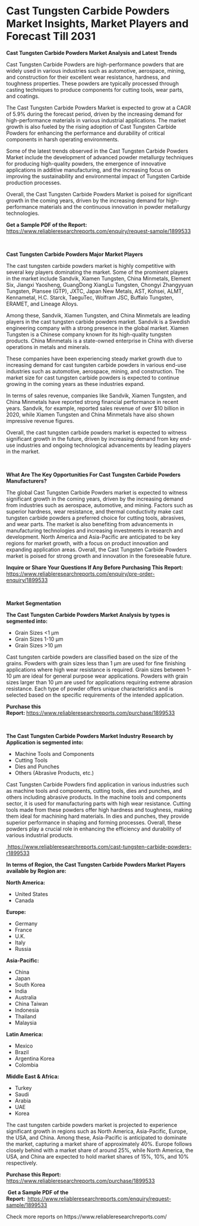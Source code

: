 <p><h1>Cast Tungsten Carbide Powders Market Insights, Market Players and Forecast Till 2031</h1></p><p><strong>Cast Tungsten Carbide Powders Market Analysis and Latest Trends</strong></p>
<p><p>Cast Tungsten Carbide Powders are high-performance powders that are widely used in various industries such as automotive, aerospace, mining, and construction for their excellent wear resistance, hardness, and toughness properties. These powders are typically processed through casting techniques to produce components for cutting tools, wear parts, and coatings.</p><p>The Cast Tungsten Carbide Powders Market is expected to grow at a CAGR of 5.9% during the forecast period, driven by the increasing demand for high-performance materials in various industrial applications. The market growth is also fueled by the rising adoption of Cast Tungsten Carbide Powders for enhancing the performance and durability of critical components in harsh operating environments.</p><p>Some of the latest trends observed in the Cast Tungsten Carbide Powders Market include the development of advanced powder metallurgy techniques for producing high-quality powders, the emergence of innovative applications in additive manufacturing, and the increasing focus on improving the sustainability and environmental impact of Tungsten Carbide production processes.</p><p>Overall, the Cast Tungsten Carbide Powders Market is poised for significant growth in the coming years, driven by the increasing demand for high-performance materials and the continuous innovation in powder metallurgy technologies.</p></p>
<p><strong>Get a Sample PDF of the Report:&nbsp;</strong> <a href="https://www.reliableresearchreports.com/enquiry/request-sample/1899533">https://www.reliableresearchreports.com/enquiry/request-sample/1899533</a></p>
<p>&nbsp;</p>
<p><strong>Cast Tungsten Carbide Powders Major Market Players</strong></p>
<p><p>The cast tungsten carbide powders market is highly competitive with several key players dominating the market. Some of the prominent players in the market include Sandvik, Xiamen Tungsten, China Minmetals, Element Six, Jiangxi Yaosheng, GuangDong XiangLu Tungsten, Chongyi Zhangyyuan Tungsten, Plansee (GTP), JXTC, Japan New Metals, AST, Kohsei, ALMT, Kennametal, H.C. Starck, TaeguTec, Wolfram JSC, Buffalo Tungsten, ERAMET, and Lineage Alloys.</p><p>Among these, Sandvik, Xiamen Tungsten, and China Minmetals are leading players in the cast tungsten carbide powders market. Sandvik is a Swedish engineering company with a strong presence in the global market. Xiamen Tungsten is a Chinese company known for its high-quality tungsten products. China Minmetals is a state-owned enterprise in China with diverse operations in metals and minerals.</p><p>These companies have been experiencing steady market growth due to increasing demand for cast tungsten carbide powders in various end-use industries such as automotive, aerospace, mining, and construction. The market size for cast tungsten carbide powders is expected to continue growing in the coming years as these industries expand.</p><p>In terms of sales revenue, companies like Sandvik, Xiamen Tungsten, and China Minmetals have reported strong financial performance in recent years. Sandvik, for example, reported sales revenue of over $10 billion in 2020, while Xiamen Tungsten and China Minmetals have also shown impressive revenue figures.</p><p>Overall, the cast tungsten carbide powders market is expected to witness significant growth in the future, driven by increasing demand from key end-use industries and ongoing technological advancements by leading players in the market.</p></p>
<p>&nbsp;</p>
<p><strong>What Are The Key Opportunities For Cast Tungsten Carbide Powders Manufacturers?</strong></p>
<p><p>The global Cast Tungsten Carbide Powders market is expected to witness significant growth in the coming years, driven by the increasing demand from industries such as aerospace, automotive, and mining. Factors such as superior hardness, wear resistance, and thermal conductivity make cast tungsten carbide powders a preferred choice for cutting tools, abrasives, and wear parts. The market is also benefiting from advancements in manufacturing technologies and increasing investments in research and development. North America and Asia-Pacific are anticipated to be key regions for market growth, with a focus on product innovation and expanding application areas. Overall, the Cast Tungsten Carbide Powders market is poised for strong growth and innovation in the foreseeable future.</p></p>
<p><strong>Inquire or Share Your Questions If Any Before Purchasing This Report:</strong> <a href="https://www.reliableresearchreports.com/enquiry/pre-order-enquiry/1899533">https://www.reliableresearchreports.com/enquiry/pre-order-enquiry/1899533</a></p>
<p>&nbsp;</p>
<p><strong>Market Segmentation</strong></p>
<p><strong>The Cast Tungsten Carbide Powders Market Analysis by types is segmented into:</strong></p>
<p><ul><li>Grain Sizes <1 µm</li><li>Grain Sizes 1-10 µm</li><li>Grain Sizes >10 µm</li></ul></p>
<p><p>Cast tungsten carbide powders are classified based on the size of the grains. Powders with grain sizes less than 1 µm are used for fine finishing applications where high wear resistance is required. Grain sizes between 1-10 µm are ideal for general purpose wear applications. Powders with grain sizes larger than 10 µm are used for applications requiring extreme abrasion resistance. Each type of powder offers unique characteristics and is selected based on the specific requirements of the intended application.</p></p>
<p><strong>Purchase this Report:&nbsp;</strong><a href="https://www.reliableresearchreports.com/purchase/1899533">https://www.reliableresearchreports.com/purchase/1899533</a></p>
<p>&nbsp;</p>
<p><strong>The Cast Tungsten Carbide Powders Market Industry Research by Application is segmented into:</strong></p>
<p><ul><li>Machine Tools and Components</li><li>Cutting Tools</li><li>Dies and Punches</li><li>Others (Abrasive Products, etc.)</li></ul></p>
<p><p>Cast Tungsten Carbide Powders find application in various industries such as machine tools and components, cutting tools, dies and punches, and others including abrasive products. In the machine tools and components sector, it is used for manufacturing parts with high wear resistance. Cutting tools made from these powders offer high hardness and toughness, making them ideal for machining hard materials. In dies and punches, they provide superior performance in shaping and forming processes. Overall, these powders play a crucial role in enhancing the efficiency and durability of various industrial products.</p></p>
<p><a href="https://www.reliableresearchreports.com/cast-tungsten-carbide-powders-r1899533">&nbsp;https://www.reliableresearchreports.com/cast-tungsten-carbide-powders-r1899533</a></p>
<p><strong>In terms of Region, the Cast Tungsten Carbide Powders Market Players available by Region are:</strong></p>
<p>
    <p> <strong> North America: </strong>
        <ul>
            <li>United States</li>
            <li>Canada</li>
        </ul>
        </p> 
    <p> <strong> Europe: </strong>
        <ul>
            <li>Germany</li>
            <li>France</li>
            <li>U.K.</li>
            <li>Italy</li>
            <li>Russia</li>
        </ul>
        </p> 
    <p> <strong> Asia-Pacific: </strong>
        <ul>
            <li>China</li>
            <li>Japan</li>
            <li>South Korea</li>
            <li>India</li>
            <li>Australia</li>
            <li>China Taiwan</li>
            <li>Indonesia</li>
            <li>Thailand</li>
            <li>Malaysia</li>
        </ul>
        </p> 
    <p> <strong> Latin America: </strong>
        <ul>
            <li>Mexico</li>
            <li>Brazil</li>
            <li>Argentina Korea</li>
            <li>Colombia</li>
        </ul>
        </p> 
    <p> <strong> Middle East & Africa: </strong>
        <ul>
            <li>Turkey</li>
            <li>Saudi</li>
            <li>Arabia</li>
            <li>UAE</li>
            <li>Korea</li>
        </ul>
    </p>
    </p>
<p><p>The cast tungsten carbide powders market is projected to experience significant growth in regions such as North America, Asia-Pacific, Europe, the USA, and China. Among these, Asia-Pacific is anticipated to dominate the market, capturing a market share of approximately 40%. Europe follows closely behind with a market share of around 25%, while North America, the USA, and China are expected to hold market shares of 15%, 10%, and 10% respectively.</p></p>
<p><strong>Purchase this Report: </strong><a href="https://www.reliableresearchreports.com/purchase/1899533">https://www.reliableresearchreports.com/purchase/1899533</a></p>
<p>&nbsp;<strong>Get a Sample PDF of the Report:&nbsp;&nbsp;</strong><a href="https://www.reliableresearchreports.com/enquiry/request-sample/1899533">https://www.reliableresearchreports.com/enquiry/request-sample/1899533</a></p>
<p><strong></strong></p>
<p>Check more reports on https://www.reliableresearchreports.com/</p>